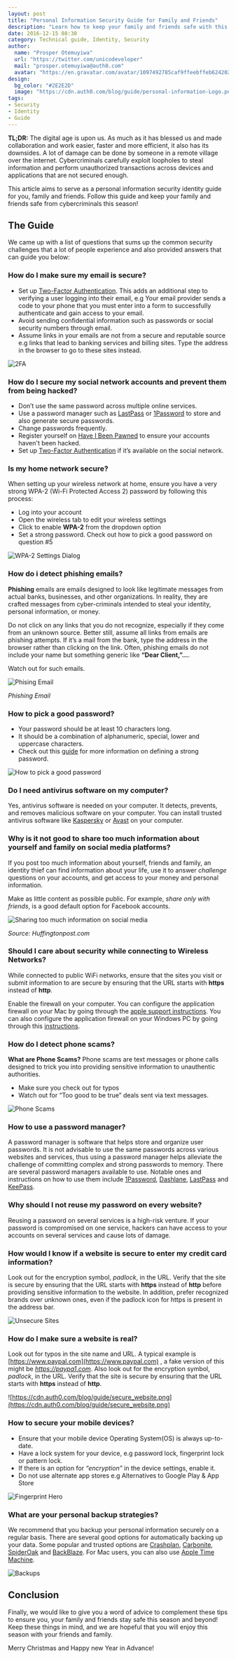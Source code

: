 ```yaml
---
layout: post
title: "Personal Information Security Guide for Family and Friends"
description: "Learn how to keep your family and friends safe with this personal information security identity guide"
date: 2016-12-15 08:30
category: Technical guide, Identity, Security
author:
  name: "Prosper Otemuyiwa"
  url: "https://twitter.com/unicodeveloper"
  mail: "prosper.otemuyiwa@auth0.com"
  avatar: "https://en.gravatar.com/avatar/1097492785caf9ffeebffeb624202d8f?s=200"
design:
  bg_color: "#2E2E2D"
  image: "https://cdn.auth0.com/blog/guide/personal-information-Logo.png"
tags:
- Security
- Identity
- Guide
---
```


**TL;DR:** The digital age is upon us. As much as it has blessed us and made collaboration and work easier, faster and more efficient, it also has its downsides. A lot of damage can be done by someone in a remote village over the internet. Cybercriminals carefully exploit loopholes to steal information and perform unauthorized transactions across devices and applications that are not secured enough.

This article aims to serve as a personal information security identity guide for you, family and friends. Follow this guide and keep your family and friends safe from cybercriminals this season!


## The Guide

We came up with a list of questions that sums up the common security challenges that a lot of people experience and also provided answers that can guide you below:

### How do I make sure my email is secure?

* Set up [Two-Factor Authentication](https://auth0.com/learn/two-factor-authentication/). This adds an additional step to verifying a user logging into their email, e.g Your email provider sends a code to your phone that you must enter into a form to successfully authenticate and gain access to your email.
* Avoid sending confidential information such as passwords or social security numbers through email.
* Assume links in your emails are not from a secure and reputable source e.g links that lead to banking services and billing sites. Type the address in the browser to go to these sites instead.

![2FA](https://auth0.com/learn/wp-content/uploads/2016/03/tfa-what.png)

### How do I secure my social network accounts and prevent them from being hacked?

* Don’t use the same password across multiple online services.
* Use a password manager such as [LastPass](https://www.lastpass.com) or [1Password](https://1password.com) to store and also generate secure passwords.
* Change passwords frequently.
* Register yourself on [Have I Been Pawned](https://haveibeenpwned.com) to ensure your accounts haven't been hacked.
* Set up [Two-Factor Authentication](https://auth0.com/learn/two-factor-authentication) if it’s available on the social network.

### Is my home network secure?

When setting up your wireless network at home, ensure you have a very strong WPA-2 (Wi-Fi Protected Access 2) password by following this process:

* Log into your account
* Open the wireless tab to edit your wireless settings
* Click to enable **WPA-2** from the dropdown option
* Set a strong password. Check out how to pick a good password on question #5

![WPA-2 Settings Dialog](http://i.stack.imgur.com/X5wMl.png)


### How do i detect phishing emails?

**Phishing** emails are emails designed to look like legitimate messages from actual banks, businesses, and other organizations. In reality, they are crafted messages from cyber-criminals intended to steal your identity, personal information, or money. 

Do not click on any links that you do not recognize, especially if they come from an unknown source. Better still, assume all links from emails are phishing attempts. If it’s a mail from the bank, type the address in the browser rather than clicking on the link. Often, phishing emails do not include your name but something generic like **“Dear Client,”...**. 

Watch out for such emails.

![Phising Email](https://cdn.auth0.com/blog/guide/phishingemail.png)

_Phishing Email_

### How to pick a good password?

* Your password should be at least 10 characters long.
* It should be a combination of alphanumeric, special, lower and uppercase characters.
* Check out this [guide](https://auth0.com/docs/connections/database/password-strength) for more information on defining a strong password.

![How to pick a good password](https://cdn.auth0.com/blog/top-5-threats-cyber-monday/password-strenght.png)

### Do I need antivirus software on my computer?

Yes, antivirus software is needed on your computer. It detects, prevents, and removes malicious software on your computer. You can install trusted antivirus software like [Kaspersky](https://www.kaspersky.com) or [Avast](https://www.avast.com) on your computer.

### Why is it not good to share too much information about yourself and family on social media platforms?

If you post too much information about yourself, friends and family, an identity thief can find information about your life, use it to answer *challenge* questions on your accounts, and get access to your money and personal information.

Make as little content as possible public. For example, *share only with friends*, is a good default option for Facebook accounts.

![Sharing too much information on social media](http://images.huffingtonpost.com/2016-09-30-1475236577-9265213-socialmediaimage.jpg)

_Source: Huffingtonpost.com_

### Should I care about security while connecting to Wireless Networks?

While connected to public WiFi networks, ensure that the sites you visit or submit  information to are secure by ensuring that the URL starts with **https** instead of **http**.

Enable the firewall on your computer. You can configure the application firewall on your Mac by going through the [apple support instructions](https://support.apple.com/en-ng/HT201642). You can also configure the application firewall on your Windows PC by going through this [instructions](https://goo.gl/CKKPcB).

### How do I detect phone scams?

**What are Phone Scams?** Phone scams are text messages or phone calls designed to trick you into providing sensitive information to unauthentic authorities. 

 * Make sure you check out for typos
 * Watch out for “Too good to be true” deals sent via text messages.

![Phone Scams](https://cdn.auth0.com/blog/guide/phonescams.png)

### How to use a password manager?

A password manager is software that helps store and organize user passwords. It is not advisable to use the same passwords across various websites and services, thus using a password manager helps alleviate the challenge of committing complex and strong passwords to memory. There are several password managers available to use. Notable ones and instructions on how to use them include [1Password](http://www.businessinsider.com/1password-manager-how-to-2015-6), [Dashlane](https://blog.dashlane.com), [LastPass](https://lastpass.com/how-it-works) and [KeePass](http://keepass.info/help/base/firststeps.html).

### Why should I not reuse my password on every website?

Reusing a password on several services is a high-risk venture. If your password is compromised on one service, hackers can have access to your accounts on several services and cause lots of damage.

### How would I know if a website is secure to enter my credit card information?

Look out for the encryption symbol, *padlock*, in the URL. Verify that the site is secure by ensuring that the URL starts with **https** instead of **http** before providing sensitive information to the website. In addition, prefer recognized brands over unknown ones, even if the padlock icon for https is present in the address bar.

![Unsecure Sites](https://cdn.auth0.com/blog/top-5-threats-cyber-monday/Unsecure-Sites.png)

### How do I make sure a website is real?

Look out for typos in the site name and URL. A typical example is [https://www.paypal.com](https://www.paypal.com) , a fake version of this might be *https://paypa1.com*. Also look out for the encryption symbol, *padlock*, in the URL. Verify that the site is secure by ensuring that the URL starts with **https** instead of **http**.

![https://cdn.auth0.com/blog/guide/secure_website.png](https://cdn.auth0.com/blog/guide/secure_website.png)


### How to secure your mobile devices?

* Ensure that your mobile device Operating System(OS) is always up-to-date.
* Have a lock system for your device, e.g password lock, fingerprint lock or pattern lock.
* If there is an option for *“encryption”* in the device settings, enable it.
* Do not use alternate app stores e.g Alternatives to Google Play & App Store

![Fingerprint Hero](https://auth0.com/learn/wp-content/uploads/2016/04/Fingerprint-Hero.png)

### What are your personal backup strategies?

We recommend that you backup your personal information securely on a regular basis. There are several good options for automatically backing up your data. Some popular and trusted options are [Crashplan](https://www.crashplan.com), [Carbonite](https://www.carbonite.com), [SpiderOak](https://spideroak.com) and [BackBlaze](https://www.backblaze.com). For Mac users, you can also use [Apple Time Machine](https://support.apple.com/en-us/HT201250).

![Backups](https://cdn.auth0.com/blog/guide/backup.png)

## Conclusion

Finally, we would like to give you a word of advice to complement these tips to ensure you, your family and friends stay safe this season and beyond! Keep these things in mind, and we are hopeful that you will enjoy this season with your friends and family.

Merry Christmas and Happy new Year in Advance!